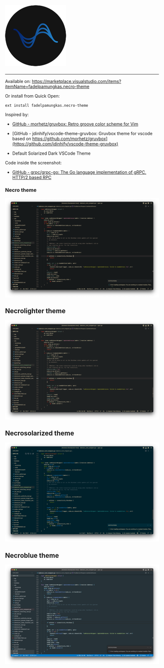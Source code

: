 # <img src="icon.png" title="" alt="" data-align="center">

---

Available on: https://marketplace.visualstudio.com/items?itemName=fadelpamungkas.necro-theme

Or install from Quick Open:

```context
ext install fadelpamungkas.necro-theme
```

Inspired by:

- [GitHub - morhetz/gruvbox: Retro groove color scheme for Vim](https://github.com/morhetz/gruvbox)

- [GitHub - jdinhify/vscode-theme-gruvbox: Gruvbox theme for vscode based on https://github.com/morhetz/gruvbox](https://github.com/jdinhify/vscode-theme-gruvbox)

- Default Solarized Dark VSCode Theme

Code inside the screenshot:

- [GitHub - grpc/grpc-go: The Go language implementation of gRPC. HTTP/2 based RPC](https://github.com/grpc/grpc-go)

### Necro theme

![necro](screenshots/Necro.png)

## Necrolighter theme

![necrolighter](screenshots/Necrolighter.png)

## Necrosolarized theme

![necrosolarize](screenshots/Necrosolarize.png)

## Necroblue theme

![necroblue](screenshots/Necroblue.png)
